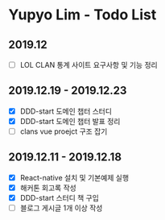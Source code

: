# Yupyo Lim - Todo List
## 2019.12
 - [ ] LOL CLAN 통계 사이트 요구사항 및 기능 정리
## 2019.12.19 - 2019.12.23
 - [x] DDD-start 도메인 챕터 스터디
 - [x] DDD-start 도메인 챕터 발표 정리
 - [ ] clans vue proejct 구조 잡기
## 2019.12.11 - 2019.12.18
 - [x] React-native 설치 및 기본예제 실행
 - [x] 해커톤 회고록 작성
 - [x] DDD-start 스터디 책 구입
 - [ ] 블로그 게시글 1개 이상 작성

